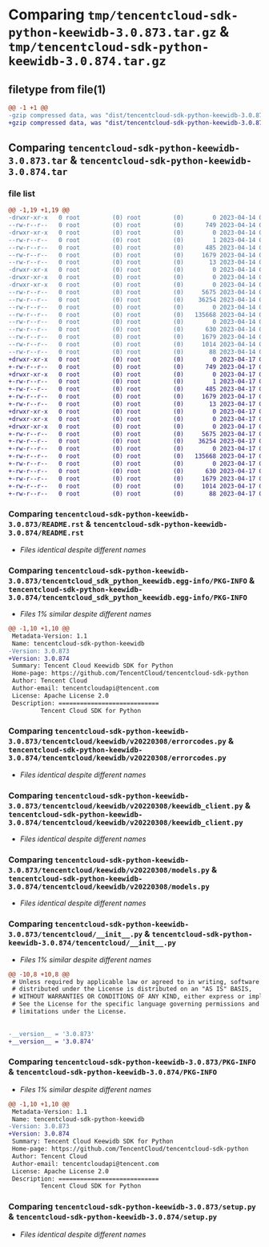 # Comparing `tmp/tencentcloud-sdk-python-keewidb-3.0.873.tar.gz` & `tmp/tencentcloud-sdk-python-keewidb-3.0.874.tar.gz`

## filetype from file(1)

```diff
@@ -1 +1 @@
-gzip compressed data, was "dist/tencentcloud-sdk-python-keewidb-3.0.873.tar", last modified: Fri Apr 14 00:40:28 2023, max compression
+gzip compressed data, was "dist/tencentcloud-sdk-python-keewidb-3.0.874.tar", last modified: Mon Apr 17 00:33:19 2023, max compression
```

## Comparing `tencentcloud-sdk-python-keewidb-3.0.873.tar` & `tencentcloud-sdk-python-keewidb-3.0.874.tar`

### file list

```diff
@@ -1,19 +1,19 @@
-drwxr-xr-x   0 root         (0) root         (0)        0 2023-04-14 00:40:28.000000 tencentcloud-sdk-python-keewidb-3.0.873/
--rw-r--r--   0 root         (0) root         (0)      749 2023-04-14 00:40:28.000000 tencentcloud-sdk-python-keewidb-3.0.873/README.rst
-drwxr-xr-x   0 root         (0) root         (0)        0 2023-04-14 00:40:28.000000 tencentcloud-sdk-python-keewidb-3.0.873/tencentcloud_sdk_python_keewidb.egg-info/
--rw-r--r--   0 root         (0) root         (0)        1 2023-04-14 00:40:28.000000 tencentcloud-sdk-python-keewidb-3.0.873/tencentcloud_sdk_python_keewidb.egg-info/dependency_links.txt
--rw-r--r--   0 root         (0) root         (0)      485 2023-04-14 00:40:28.000000 tencentcloud-sdk-python-keewidb-3.0.873/tencentcloud_sdk_python_keewidb.egg-info/SOURCES.txt
--rw-r--r--   0 root         (0) root         (0)     1679 2023-04-14 00:40:28.000000 tencentcloud-sdk-python-keewidb-3.0.873/tencentcloud_sdk_python_keewidb.egg-info/PKG-INFO
--rw-r--r--   0 root         (0) root         (0)       13 2023-04-14 00:40:28.000000 tencentcloud-sdk-python-keewidb-3.0.873/tencentcloud_sdk_python_keewidb.egg-info/top_level.txt
-drwxr-xr-x   0 root         (0) root         (0)        0 2023-04-14 00:40:28.000000 tencentcloud-sdk-python-keewidb-3.0.873/tencentcloud/
-drwxr-xr-x   0 root         (0) root         (0)        0 2023-04-14 00:40:28.000000 tencentcloud-sdk-python-keewidb-3.0.873/tencentcloud/keewidb/
-drwxr-xr-x   0 root         (0) root         (0)        0 2023-04-14 00:40:28.000000 tencentcloud-sdk-python-keewidb-3.0.873/tencentcloud/keewidb/v20220308/
--rw-r--r--   0 root         (0) root         (0)     5675 2023-04-14 00:40:28.000000 tencentcloud-sdk-python-keewidb-3.0.873/tencentcloud/keewidb/v20220308/errorcodes.py
--rw-r--r--   0 root         (0) root         (0)    36254 2023-04-14 00:40:28.000000 tencentcloud-sdk-python-keewidb-3.0.873/tencentcloud/keewidb/v20220308/keewidb_client.py
--rw-r--r--   0 root         (0) root         (0)        0 2023-04-14 00:40:28.000000 tencentcloud-sdk-python-keewidb-3.0.873/tencentcloud/keewidb/v20220308/__init__.py
--rw-r--r--   0 root         (0) root         (0)   135668 2023-04-14 00:40:28.000000 tencentcloud-sdk-python-keewidb-3.0.873/tencentcloud/keewidb/v20220308/models.py
--rw-r--r--   0 root         (0) root         (0)        0 2023-04-14 00:40:28.000000 tencentcloud-sdk-python-keewidb-3.0.873/tencentcloud/keewidb/__init__.py
--rw-r--r--   0 root         (0) root         (0)      630 2023-04-14 00:40:28.000000 tencentcloud-sdk-python-keewidb-3.0.873/tencentcloud/__init__.py
--rw-r--r--   0 root         (0) root         (0)     1679 2023-04-14 00:40:28.000000 tencentcloud-sdk-python-keewidb-3.0.873/PKG-INFO
--rw-r--r--   0 root         (0) root         (0)     1014 2023-04-14 00:40:28.000000 tencentcloud-sdk-python-keewidb-3.0.873/setup.py
--rw-r--r--   0 root         (0) root         (0)       88 2023-04-14 00:40:28.000000 tencentcloud-sdk-python-keewidb-3.0.873/setup.cfg
+drwxr-xr-x   0 root         (0) root         (0)        0 2023-04-17 00:33:19.000000 tencentcloud-sdk-python-keewidb-3.0.874/
+-rw-r--r--   0 root         (0) root         (0)      749 2023-04-17 00:33:18.000000 tencentcloud-sdk-python-keewidb-3.0.874/README.rst
+drwxr-xr-x   0 root         (0) root         (0)        0 2023-04-17 00:33:19.000000 tencentcloud-sdk-python-keewidb-3.0.874/tencentcloud_sdk_python_keewidb.egg-info/
+-rw-r--r--   0 root         (0) root         (0)        1 2023-04-17 00:33:19.000000 tencentcloud-sdk-python-keewidb-3.0.874/tencentcloud_sdk_python_keewidb.egg-info/dependency_links.txt
+-rw-r--r--   0 root         (0) root         (0)      485 2023-04-17 00:33:19.000000 tencentcloud-sdk-python-keewidb-3.0.874/tencentcloud_sdk_python_keewidb.egg-info/SOURCES.txt
+-rw-r--r--   0 root         (0) root         (0)     1679 2023-04-17 00:33:19.000000 tencentcloud-sdk-python-keewidb-3.0.874/tencentcloud_sdk_python_keewidb.egg-info/PKG-INFO
+-rw-r--r--   0 root         (0) root         (0)       13 2023-04-17 00:33:19.000000 tencentcloud-sdk-python-keewidb-3.0.874/tencentcloud_sdk_python_keewidb.egg-info/top_level.txt
+drwxr-xr-x   0 root         (0) root         (0)        0 2023-04-17 00:33:19.000000 tencentcloud-sdk-python-keewidb-3.0.874/tencentcloud/
+drwxr-xr-x   0 root         (0) root         (0)        0 2023-04-17 00:33:19.000000 tencentcloud-sdk-python-keewidb-3.0.874/tencentcloud/keewidb/
+drwxr-xr-x   0 root         (0) root         (0)        0 2023-04-17 00:33:19.000000 tencentcloud-sdk-python-keewidb-3.0.874/tencentcloud/keewidb/v20220308/
+-rw-r--r--   0 root         (0) root         (0)     5675 2023-04-17 00:33:18.000000 tencentcloud-sdk-python-keewidb-3.0.874/tencentcloud/keewidb/v20220308/errorcodes.py
+-rw-r--r--   0 root         (0) root         (0)    36254 2023-04-17 00:33:18.000000 tencentcloud-sdk-python-keewidb-3.0.874/tencentcloud/keewidb/v20220308/keewidb_client.py
+-rw-r--r--   0 root         (0) root         (0)        0 2023-04-17 00:33:18.000000 tencentcloud-sdk-python-keewidb-3.0.874/tencentcloud/keewidb/v20220308/__init__.py
+-rw-r--r--   0 root         (0) root         (0)   135668 2023-04-17 00:33:18.000000 tencentcloud-sdk-python-keewidb-3.0.874/tencentcloud/keewidb/v20220308/models.py
+-rw-r--r--   0 root         (0) root         (0)        0 2023-04-17 00:33:18.000000 tencentcloud-sdk-python-keewidb-3.0.874/tencentcloud/keewidb/__init__.py
+-rw-r--r--   0 root         (0) root         (0)      630 2023-04-17 00:33:18.000000 tencentcloud-sdk-python-keewidb-3.0.874/tencentcloud/__init__.py
+-rw-r--r--   0 root         (0) root         (0)     1679 2023-04-17 00:33:19.000000 tencentcloud-sdk-python-keewidb-3.0.874/PKG-INFO
+-rw-r--r--   0 root         (0) root         (0)     1014 2023-04-17 00:33:18.000000 tencentcloud-sdk-python-keewidb-3.0.874/setup.py
+-rw-r--r--   0 root         (0) root         (0)       88 2023-04-17 00:33:19.000000 tencentcloud-sdk-python-keewidb-3.0.874/setup.cfg
```

### Comparing `tencentcloud-sdk-python-keewidb-3.0.873/README.rst` & `tencentcloud-sdk-python-keewidb-3.0.874/README.rst`

 * *Files identical despite different names*

### Comparing `tencentcloud-sdk-python-keewidb-3.0.873/tencentcloud_sdk_python_keewidb.egg-info/PKG-INFO` & `tencentcloud-sdk-python-keewidb-3.0.874/tencentcloud_sdk_python_keewidb.egg-info/PKG-INFO`

 * *Files 1% similar despite different names*

```diff
@@ -1,10 +1,10 @@
 Metadata-Version: 1.1
 Name: tencentcloud-sdk-python-keewidb
-Version: 3.0.873
+Version: 3.0.874
 Summary: Tencent Cloud Keewidb SDK for Python
 Home-page: https://github.com/TencentCloud/tencentcloud-sdk-python
 Author: Tencent Cloud
 Author-email: tencentcloudapi@tencent.com
 License: Apache License 2.0
 Description: ============================
         Tencent Cloud SDK for Python
```

### Comparing `tencentcloud-sdk-python-keewidb-3.0.873/tencentcloud/keewidb/v20220308/errorcodes.py` & `tencentcloud-sdk-python-keewidb-3.0.874/tencentcloud/keewidb/v20220308/errorcodes.py`

 * *Files identical despite different names*

### Comparing `tencentcloud-sdk-python-keewidb-3.0.873/tencentcloud/keewidb/v20220308/keewidb_client.py` & `tencentcloud-sdk-python-keewidb-3.0.874/tencentcloud/keewidb/v20220308/keewidb_client.py`

 * *Files identical despite different names*

### Comparing `tencentcloud-sdk-python-keewidb-3.0.873/tencentcloud/keewidb/v20220308/models.py` & `tencentcloud-sdk-python-keewidb-3.0.874/tencentcloud/keewidb/v20220308/models.py`

 * *Files identical despite different names*

### Comparing `tencentcloud-sdk-python-keewidb-3.0.873/tencentcloud/__init__.py` & `tencentcloud-sdk-python-keewidb-3.0.874/tencentcloud/__init__.py`

 * *Files 1% similar despite different names*

```diff
@@ -10,8 +10,8 @@
 # Unless required by applicable law or agreed to in writing, software
 # distributed under the License is distributed on an "AS IS" BASIS,
 # WITHOUT WARRANTIES OR CONDITIONS OF ANY KIND, either express or implied.
 # See the License for the specific language governing permissions and
 # limitations under the License.
 
 
-__version__ = '3.0.873'
+__version__ = '3.0.874'
```

### Comparing `tencentcloud-sdk-python-keewidb-3.0.873/PKG-INFO` & `tencentcloud-sdk-python-keewidb-3.0.874/PKG-INFO`

 * *Files 1% similar despite different names*

```diff
@@ -1,10 +1,10 @@
 Metadata-Version: 1.1
 Name: tencentcloud-sdk-python-keewidb
-Version: 3.0.873
+Version: 3.0.874
 Summary: Tencent Cloud Keewidb SDK for Python
 Home-page: https://github.com/TencentCloud/tencentcloud-sdk-python
 Author: Tencent Cloud
 Author-email: tencentcloudapi@tencent.com
 License: Apache License 2.0
 Description: ============================
         Tencent Cloud SDK for Python
```

### Comparing `tencentcloud-sdk-python-keewidb-3.0.873/setup.py` & `tencentcloud-sdk-python-keewidb-3.0.874/setup.py`

 * *Files identical despite different names*

